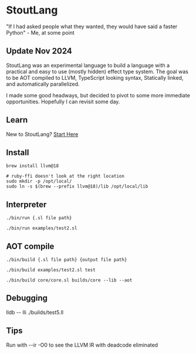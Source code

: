 # StoutLang

"If I had asked people what they wanted, they would have said a faster Python" - Me, at some point

## Update Nov 2024

StoutLang was an experimental language to build a language with a practical and easy to use (mostly hidden) effect type system. The goal was to be AOT compiled to LLVM, TypeScript looking syntax, Statically linked, and automatically parallelized.

I made some good headways, but decided to pivot to some more immediate opportunities. Hopefully I can revisit some day.


## Learn

New to StoutLang? [Start Here](https://github.com/ryanstout/stoutlang/blob/master/docs/overview.md)


## Install

```
brew install llvm@18

# ruby-ffi doesn't look at the right location
sudo mkdir -p /opt/local/
sudo ln -s $(brew --prefix llvm@18)/lib /opt/local/lib
```

## Interpreter


```
./bin/run {.sl file path}

./bin/run examples/test2.sl
```

## AOT compile


```
./bin/build {.sl file path} {output file path}

./bin/build examples/test2.sl test

./bin/build core/core.sl builds/core --lib --aot
```

## Debugging

lldb -- lli ./builds/test5.ll

## Tips

Run with --ir -O0 to see the LLVM IR with deadcode eliminated
